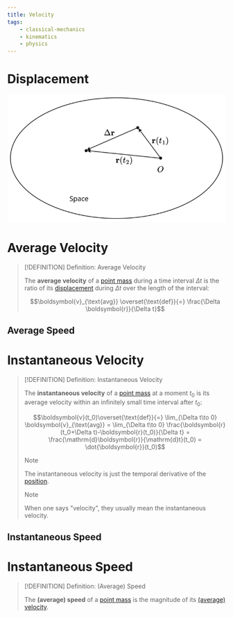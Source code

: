 ```yaml
---
title: Velocity
tags:
    - classical-mechanics
    - kinematics
    - physics
---
```


# Displacement

![](res/Displacement.svg)

# Average Velocity

>[!DEFINITION] Definition: Average Velocity
>
>The **average velocity** of a [point mass](../../Physical%20Systems/Point%20Masses/Point%20Mass.md) during a time interval $\Delta t$ is the ratio of its [displacement](Displacement.md) during $\Delta t$ over the length of the interval:
>
>$$\boldsymbol{v}_{\text{avg}} \overset{\text{def}}{=} \frac{\Delta \boldsymbol{r}}{\Delta t}$$
>

## Average Speed

# Instantaneous Velocity

>[!DEFINITION] Definition: Instantaneous Velocity
>
>The **instantaneous velocity** of a [point mass](../../Physical%20Systems/Point%20Masses/Point%20Mass.md) at a moment $t_0$ is its average velocity within an infinitely small time interval after $t_0$:
>
>$$\boldsymbol{v}(t_0)\overset{\text{def}}{=} \lim_{\Delta t\to 0} \boldsymbol{v}_{\text{avg}} = \lim_{\Delta t\to 0} \frac{\boldsymbol{r}(t_0+\Delta t)-\boldsymbol{r}(t_0)}{\Delta t} = \frac{\mathrm{d}\boldsymbol{r}}{\mathrm{d}t}(t_0) = \dot{\boldsymbol{r}}(t_0)$$
>
>>[!NOTE]
>>
>>The instantaneous velocity is just the temporal derivative of the [position](Position.md).
>>
>
>>[!NOTE]
>>
>>When one says "velocity", they usually mean the instantaneous velocity.
>>
>

## Instantaneous Speed

# Instantaneous Speed

>[!DEFINITION] Definition: (Average) Speed
>
>The **(average) speed** of a [point mass](../../Physical%20Systems/Point%20Masses/Point%20Mass.md) is the magnitude of its [(average) velocity](Velocity.md).
>